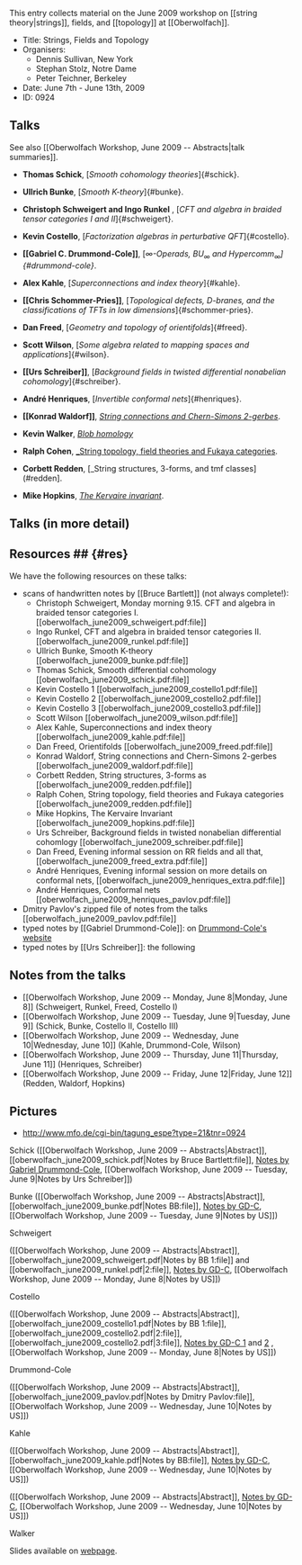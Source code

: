 This entry collects material on the June 2009 workshop on [[string theory|strings]], fields, and [[topology]] at [[Oberwolfach]].

* Title:      Strings, Fields and Topology
* Organisers: 
  * Dennis Sullivan, New York
  * Stephan Stolz, Notre Dame
  * Peter Teichner, Berkeley
* Date:       June 7th - June 13th, 2009
* ID:         0924

## Talks 

See also [[Oberwolfach Workshop, June 2009 -- Abstracts|talk summaries]].

* **Thomas Schick**, [_Smooth cohomology theories_]{#schick}.

* **Ullrich Bunke**, [_Smooth K-theory_]{#bunke}.

* **Christoph Schweigert and Ingo Runkel** , [_CFT and algebra in braided tensor categories I and II_]{#schweigert}. 

* **Kevin Costello**, [_Factorization algebras in perturbative QFT_]{#costello}. 

* **[[Gabriel C. Drummond-Cole]]**, [_$\infty$-Operads, $BU_\infty$ and $Hypercomm_\infty$]{#drummond-cole}_. 

* **Alex Kahle**, [_Superconnections and index theory_]{#kahle}.

* **[[Chris Schommer-Pries]]**, [_Topological defects, $D$-branes, and the classifications of TFTs in low dimensions_]{#schommer-pries}. 


* **Dan Freed**, [_Geometry and topology of orientifolds_]{#freed}.

* **Scott Wilson**, [_Some algebra related to mapping spaces and applications_]{#wilson}.

* **[[Urs Schreiber]]**, [_Background fields in twisted differential nonabelian cohomology_]{#schreiber}.

* **André Henriques**, [_Invertible conformal nets_]{#henriques}.

* **[[Konrad Waldorf]]**, [_String connections and Chern-Simons 2-gerbes_](#waldorf). 

* **Kevin Walker**, [_Blob homology_](#walker)

* **Ralph Cohen**, [_String topology, field theories and Fukaya categories](#cohen).
 
* **Corbett Redden**, [_String structures, 3-forms, and tmf classes](#redden].

* **Mike Hopkins**, [_The Kervaire invariant_](#hopkins).



## Talks (in more detail) 


## Resources ## {#res}

We have the following resources on these talks:

* scans of handwritten notes by [[Bruce Bartlett]] (not always complete!):
  * Christoph Schweigert, Monday morning 9.15. CFT and algebra in braided tensor categories I. [[oberwolfach_june2009_schweigert.pdf:file]]
  * Ingo Runkel, CFT and algebra in braided tensor categories II.  [[oberwolfach_june2009_runkel.pdf:file]]
  * Ullrich Bunke, Smooth K-theory [[oberwolfach_june2009_bunke.pdf:file]]
  * Thomas Schick, Smooth differential cohomology [[oberwolfach_june2009_schick.pdf:file]]
  * Kevin Costello 1 [[oberwolfach_june2009_costello1.pdf:file]]
  * Kevin Costello 2 [[oberwolfach_june2009_costello2.pdf:file]]
  * Kevin Costello 3 [[oberwolfach_june2009_costello3.pdf:file]]
  * Scott Wilson [[oberwolfach_june2009_wilson.pdf:file]]
  * Alex Kahle, Superconnections and index theory [[oberwolfach_june2009_kahle.pdf:file]]
  * Dan Freed, Orientifolds [[oberwolfach_june2009_freed.pdf:file]]
  * Konrad Waldorf, String connections and Chern-Simons 2-gerbes [[oberwolfach_june2009_waldorf.pdf:file]]
  * Corbett Redden, String structures, 3-forms as [[oberwolfach_june2009_redden.pdf:file]]
  * Ralph Cohen, String topology, field theories and Fukaya categories [[oberwolfach_june2009_redden.pdf:file]]
  * Mike Hopkins, The Kervaire Invariant  [[oberwolfach_june2009_hopkins.pdf:file]]
  * Urs Schreiber, Background fields in twisted nonabelian differential cohomlogy [[oberwolfach_june2009_schreiber.pdf:file]]
  * Dan Freed, Evening informal session on RR fields and all that, [[oberwolfach_june2009_freed_extra.pdf:file]]
  * André Henriques, Evening informal session on more details on conformal nets,  [[oberwolfach_june2009_henriques_extra.pdf:file]]
  * André Henriques, Conformal nets [[oberwolfach_june2009_henriques_pavlov.pdf:file]]
* Dmitry Pavlov's zipped file of notes from the talks [[oberwolfach_june2009_pavlov.pdf:file]]
* typed notes by [[Gabriel Drummond-Cole]]: on [Drummond-Cole's website](http://www.math.sunysb.edu/~blafard/notes/)
* typed notes by [[Urs Schreiber]]: the following

## Notes from the talks

* [[Oberwolfach Workshop, June 2009 -- Monday, June 8|Monday, June 8]] (Schweigert, Runkel, Freed, Costello I)
* [[Oberwolfach Workshop, June 2009 -- Tuesday, June 9|Tuesday, June 9]] (Schick, Bunke, Costello II, Costello III)
* [[Oberwolfach Workshop, June 2009 -- Wednesday, June 10|Wednesday, June 10]] (Kahle, Drummond-Cole, Wilson)
* [[Oberwolfach Workshop, June 2009 -- Thursday, June 11|Thursday, June 11]] (Henriques, Schreiber)
* [[Oberwolfach Workshop, June 2009 -- Friday, June 12|Friday, June 12]] (Redden, Waldorf, Hopkins)


## Pictures

* <http://www.mfo.de/cgi-bin/tagung_espe?type=21&tnr=0924>


Schick
 ([[Oberwolfach Workshop, June 2009 -- Abstracts|Abstract]], [[oberwolfach_june2009_schick.pdf|Notes by Bruce Bartlett:file]], [Notes by Gabriel Drummond-Cole](http://www.math.sunysb.edu/~blafard/tex/sum09/ow_june_9.pdf), [[Oberwolfach Workshop, June 2009 -- Tuesday, June 9|Notes by Urs Schreiber]])


Bunke
 ([[Oberwolfach Workshop, June 2009 -- Abstracts|Abstract]], [[oberwolfach_june2009_bunke.pdf|Notes BB:file]], [Notes by GD-C](http://www.math.sunysb.edu/~blafard/tex/sum09/ow_june_9.pdf), [[Oberwolfach Workshop, June 2009 -- Tuesday, June 9|Notes by US]])


Schweigert

([[Oberwolfach Workshop, June 2009 -- Abstracts|Abstract]], [[oberwolfach_june2009_schweigert.pdf|Notes by BB 1:file]] and [[oberwolfach_june2009_runkel.pdf|2:file]], [Notes by GD-C](http://www.math.sunysb.edu/~blafard/tex/sum09/ow_june_8.pdf), [[Oberwolfach Workshop, June 2009 -- Monday, June 8|Notes by US]])

Costello

([[Oberwolfach Workshop, June 2009 -- Abstracts|Abstract]], [[oberwolfach_june2009_costello1.pdf|Notes by BB 1:file]], [[oberwolfach_june2009_costello2.pdf|2:file]], [[oberwolfach_june2009_costello2.pdf|3:file]], [Notes by GD-C 1](http://www.math.sunysb.edu/~blafard/tex/sum09/ow_june_8.pdf) and [2](http://www.math.sunysb.edu/~blafard/tex/sum09/ow_june_9.pdf) , [[Oberwolfach Workshop, June 2009 -- Monday, June 8|Notes by US]])



Drummond-Cole

([[Oberwolfach Workshop, June 2009 -- Abstracts|Abstract]], [[oberwolfach_june2009_pavlov.pdf|Notes by Dmitry Pavlov:file]], [[Oberwolfach Workshop, June 2009 -- Wednesday, June 10|Notes by US]])

Kahle

 ([[Oberwolfach Workshop, June 2009 -- Abstracts|Abstract]], [[oberwolfach_june2009_kahle.pdf|Notes by BB:file]], [Notes by GD-C](http://www.math.sunysb.edu/~blafard/tex/sum09/ow_june_10.pdf), [[Oberwolfach Workshop, June 2009 -- Wednesday, June 10|Notes by US]])

([[Oberwolfach Workshop, June 2009 -- Abstracts|Abstract]],  [Notes by GD-C](http://www.math.sunysb.edu/~blafard/tex/sum09/ow_june_10.pdf), [[Oberwolfach Workshop, June 2009 -- Wednesday, June 10|Notes by US]])


Walker

Slides available on [webpage](http://canyon23.net/math).



